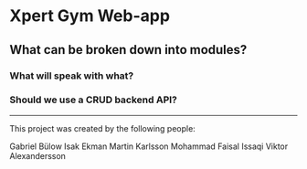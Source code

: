 # Xpert Gym Web-app

## What can be broken down into modules?

### What will speak with what?

### Should we use a CRUD backend API?






---

This project was created by the following people:

Gabriel Bülow
Isak Ekman
Martin Karlsson
Mohammad Faisal Issaqi
Viktor Alexandersson

